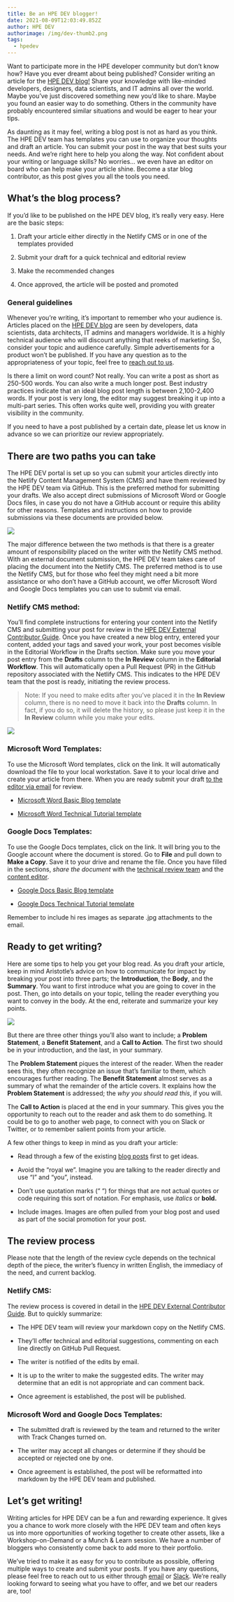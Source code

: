 ```yaml
---
title: Be an HPE DEV blogger!
date: 2021-08-09T12:03:49.852Z
author: HPE DEV
authorimage: /img/dev-thumb2.png
tags:
  - hpedev
---
```

Want to participate more in the HPE developer community but don’t know how? Have you ever dreamt about being published? Consider writing an article for the [HPE DEV blog!](https://developer.hpe.com/blog) Share your knowledge with like-minded developers, designers, data scientists, and IT admins all over the world. Maybe you’ve just discovered something new you’d like to share. Maybe you found an easier way to do something. Others in the community have probably encountered similar situations and would be eager to hear your tips. 

As daunting as it may feel, writing a blog post is not as hard as you think. The HPE DEV team has templates you can use to organize your thoughts and draft an article. You can submit your post in the way that best suits your needs. And we’re right here to help you along the way. Not confident about your writing or language skills? No worries… we even have an editor on board who can help make your article shine. Become a star blog contributor, as this post gives you all the tools you need.

## What’s the blog process?

If you’d like to be published on the HPE DEV blog, it’s really very easy. Here are the basic steps:

1. Draft your article either directly in the Netlify CMS or in one of the templates provided

2. Submit your draft for a quick technical and editorial review 

3. Make the recommended changes

4. Once approved, the article will be posted and promoted


### General guidelines

Whenever you’re writing, it’s important to remember who your audience is. Articles placed on the [HPE DEV blog](https://developer.hpe.com/blog) are seen by developers, data scientists, data architects, IT admins and managers worldwide. It is a highly technical audience who will discount anything that reeks of marketing. So, consider your topic and audience carefully. Simple advertisements for a product won’t be published. If you have any question as to the appropriateness of your topic, feel free to [reach out to us](mailto:hpedev@hpe.com). 

Is there a limit on word count? Not really. You can write a post as short as 250-500 words. You can also write a much longer post. Best industry practices indicate that an ideal blog post length is between 2,100-2,400 words. If your post is very long, the editor may suggest breaking it up into a multi-part series. This often works quite well, providing you with greater visibility in the community. 

If you need to have a post published by a certain date, please let us know in advance so we can prioritize our review appropriately.

## There are two paths you can take

The HPE DEV portal is set up so you can submit your articles directly into the Netlify Content Management System (CMS) and have them reviewed by the HPE DEV team via GitHub. This is the preferred method for submitting your drafts. We also accept direct submissions of Microsoft Word or Google Docs files, in case you do not have a GitHub account or require this ability for other reasons. Templates and instructions on how to provide submissions via these documents are provided below.

![](/img/blogger-two-paths-2.jpg)

The major difference between the two methods is that there is a greater amount of responsibility placed on the writer with the Netlify CMS method. With an external document submission, the HPE DEV team takes care of placing the document into the Netlify CMS. The preferred method is to use the Netlify CMS, but for those who feel they might need a bit more assistance or who don’t have a GitHub account, we offer Microsoft Word and Google Docs templates you can use to submit via email.

### Netlify CMS method:

You’ll find complete instructions for entering your content into the Netlify CMS and submitting your post for review in the [HPE DEV External Contributor Guide](https://github.com/hpe-dev-incubator/hpe-dev-portal/blob/master/docs/ContributorGuide-v2.md). Once you have created a new blog entry, entered your content, added your tags and saved your work, your post becomes visible in the Editorial Workflow in the Drafts section. Make sure you move your post entry from the **Drafts** column to the **In Review** column in the **Editorial Workflow**. This will automatically open a Pull Request (PR) in the GitHub repository associated with the Netlify CMS. This indicates to the HPE DEV team that the post is ready, initiating the review process. 

>Note: If you need to make edits after you’ve placed it in the **In Review** column, there is no need to move it back into the **Drafts** column. In fact, if you do so, it will delete the history, so please just keep it in the **In Review** column while you make your edits.

![](/img/blogger-workflow.jpg)

### Microsoft Word Templates:

To use the Microsoft Word templates, click on the link. It will automatically download the file to your local workstation. Save it to your local drive and create your article from there. When you are ready submit your draft [to the editor via email](mailto:hpedev@hpe.com) for review. 

* [Microsoft Word Basic Blog template](https://hpe-developer-portal.s3.amazonaws.com/uploads/media/2021/8/HPE-DEV-BASIC-BLOG-TEMPLATE-FINAL.docx)

* [Microsoft Word Technical Tutorial template](https://hpe-developer-portal.s3.amazonaws.com/uploads/media/2021/8/HPE-DEV-TECHNICAL-TUTORIAL-TEMPLATE-FINAL.docx)


### Google Docs Templates:

To use the Google Docs templates, click on the link. It will bring you to the Google account where the document is stored. Go to **File** and pull down to **Make a Copy**. Save it to your drive and rename the file. Once you have filled in the sections, *share the document* with the [technical review team](mailto:denis.choukroun@hpe.com) and the [content editor](mailto:dale.rensing@hpe.com).

* [Google Docs Basic Blog template](https://docs.google.com/document/d/1uAHcsJxavfmC0oRoccjBFI_WmuALDWhOINATiCEoDIw/edit?usp=sharing)

* [Google Docs Technical Tutorial template](https://docs.google.com/document/d/1bY0QL0TYgQtzjCF4JpsLbDMvPUMarIwQoVZFjQYej1Y/edit?usp=sharing)

Remember to include hi res images as separate .jpg attachments to the email.

## Ready to get writing?

Here are some tips to help you get your blog read. As you draft your article, keep in mind Aristotle’s advice on how to communicate for impact by breaking your post into three parts; the **Introduction**, the **Body**, and the **Summary**. You want to first introduce what you are going to cover in the post. Then, go into details on your topic, telling the reader everything you want to convey in the body. At the end, reiterate and summarize your key points.

![](/img/blogger-aristotle.jpg)

But there are three other things you’ll also want to include; a **Problem Statement**, a **Benefit Statement**, and a **Call to Action**. The first two should be in your introduction, and the last, in your summary. 

The **Problem Statement** piques the interest of the reader. When the reader sees this, they often recognize an issue that’s familiar to them, which encourages further reading. The **Benefit Statement** almost serves as a summary of what the remainder of the article covers. It explains how the **Problem Statement** is addressed; the *why you should read this*, if you will.

The **Call to Action** is placed at the end in your summary. This gives you the opportunity to reach out to the reader and ask them to do something. It could be to go to another web page, to connect with you on Slack or Twitter, or to remember salient points from your article.

A few other things to keep in mind as you draft your article:

* Read through a few of the existing [blog posts](https://developer.hpe.com/blog) first to get ideas.

* Avoid the “royal we”. Imagine you are talking to the reader directly and use “I” and “you”, instead.

* Don’t use quotation marks (“  “) for things that are not actual quotes or code requiring this sort of notation. For emphasis, use *italics* or **bold.**

* Include images. Images are often pulled from your blog post and used as part of the social promotion for your post.


## The review process

Please note that the length of the review cycle depends on the technical depth of the piece, the writer’s fluency in written English, the immediacy of the need, and current backlog.

### Netlify CMS:

The review process is covered in detail in the [HPE DEV External Contributor Guide](https://github.com/hpe-dev-incubator/hpe-dev-portal/blob/master/docs/ContributorGuide-v2.md). But to quickly summarize:

* The HPE DEV team will review your markdown copy on the Netlify CMS.

* They’ll offer technical and editorial suggestions, commenting on each line directly on GitHub Pull Request.

* The writer is notified of the edits by email.

* It is up to the writer to make the suggested edits. The writer may determine that an edit is not appropriate and can comment back. 

* Once agreement is established, the post will be published.


### Microsoft Word and Google Docs Templates:

* The submitted draft is reviewed by the team and returned to the writer with Track Changes turned on. 

* The writer may accept all changes or determine if they should be accepted or rejected one by one. 

* Once agreement is established, the post will be reformatted into markdown by the HPE DEV team and published.


## Let’s get writing!

Writing articles for HPE DEV can be a fun and rewarding experience. It gives you a chance to work more closely with the HPE DEV team and often keys us into more opportunities of working together to create other assets, like a Workshop-on-Demand or a Munch & Learn session. We have a number of bloggers who consistently come back to add more to their portfolio. 

We’ve tried to make it as easy for you to contribute as possible, offering multiple ways to create and submit your posts. If you have any questions, please feel free to reach out to us either through [email](mailto:hpedev@hpe.com) or [Slack](https://slack.hpedev.io/). We’re really looking forward to seeing what you have to offer, and we bet our readers are, too!
